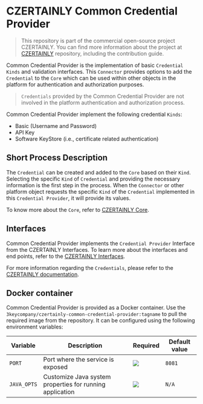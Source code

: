 # CZERTAINLY Common Credential Provider

> This repository is part of the commercial open-source project CZERTAINLY. 
> You can find more information about the project at [CZERTAINLY](https://github.com/3KeyCompany/CZERTAINLY) repository, including the contribution guide.

Common Credential Provider is the implementation of basic `Credential` `Kinds` and validation interfaces. This `Connector` provides options to add the `Credential` to the `Core` which can be used within other objects in the platform for authentication and authorization purposes.

> `Credentials` provided by the Common Credential Provider are not involved in
the platform authentication and authorization process.

Common Credential Provider implement the following credential `Kinds`:
- Basic (Username and Password)
- API Key
- Software KeyStore (i.e., certificate related authentication)

## Short Process Description

The `Credential` can be created and added to the `Core` based on their `Kind`. Selecting the specific `Kind` of `Credential` and providing the necessary information is the first step in the process.  When the `Connector` or other platform object requests the specific `Kind` of the `Credential` implemented in this `Credential Provider`, it will provide its values.

To know more about the `Core`, refer to [CZERTAINLY Core](https://github.com/3KeyCompany/CZERTAINLY-Core).

## Interfaces

Common Credential Provider implements the `Credential Provider` Interface from the CZERTAINLY Interfaces. To learn more about the interfaces and end points, refer to the [CZERTAINLY Interfaces](https://github.com/3KeyCompany/CZERTAINLY-Interfaces).

For more information regarding the `Credentials`, please refer to the [CZERTAINLY documentation](https://docs.czertainly.com).

## Docker container

Common Credential Provider is provided as a Docker container. Use the `3keycompany/czertainly-common-credential-provider:tagname` to pull the required image from the repository. It can be configured using the following environment variables:

| Variable    | Description                                              | Required                                      | Default value |
|-------------|----------------------------------------------------------|-----------------------------------------------|---------------|
| `PORT`      | Port where the service is exposed                        | ![](https://img.shields.io/badge/-NO-red.svg) | `8081`        |
| `JAVA_OPTS` | Customize Java system properties for running application | ![](https://img.shields.io/badge/-NO-red.svg) | `N/A`         |
